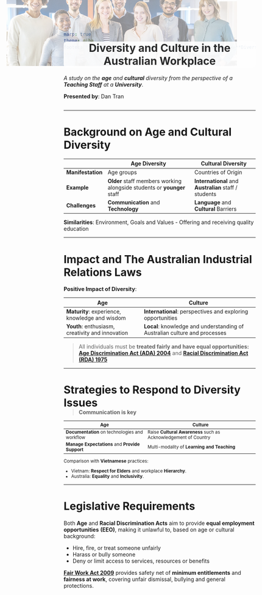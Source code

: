 ```yaml
---
marp: true
theme: qiba
footer: '**QIBA - Module 2**<br>Australian Workplace Culture - **Diversity**'
---
```


<!-- 
_class: title
 -->

 <script src="./themes/text.js"></script>

<div style="display: flex; flex-direction: column">

<div style="width: 120%; margin-top: -300px; margin-left: -150px; opacity: 0.45; margin-bottom: -120px; ">

![Diversity_Banner](./QUT_Diversity.jpg)

</div>

<div style="flex: 0.5">

<div style="background-color: white; opacity: 0.9; border-radius: 0.5rem; align-text: center; text-align: center">

# **Diversity** and **Culture** in the Australian Workplace

</div>

*A study on the <span class="slide-in">**age**</span> and <span class="slide-in">**cultural**</span> diversity from the perspective of a <span class="slide-in">**Teaching Staff**</span> at a <span class="slide-in">**University**</span>*.

**Presented by**: Dan Tran

</div>

</div>

---

# Background on Age and Cultural Diversity

|                   | **Age Diversity**                                                       | **Cultural Diversity**                                |
| ----------------- | ----------------------------------------------------------------------- | ----------------------------------------------------- |
| **Manifestation** | Age groups                                                              | Countries of Origin                                   |
| **Example**       | **Older** staff members working alongside students or **younger** staff | **International** and **Australian** staff / students |
| **Challenges**    | **Communication** and **Technology**                                    | **Language** and **Cultural** Barriers                |

**Similarities**: Environment, Goals and Values - <span class="slide-in">Offering and receiving quality education</span>

---

# Impact and The Australian Industrial Relations Laws

**Positive Impact of Diversity**:

| **Age**                                          | **Culture**                                                                |
| ------------------------------------------------ | -------------------------------------------------------------------------- |
| **Maturity**: experience, knowledge and wisdom   | **International**: perspectives and exploring opportunities                |
| **Youth**: enthusiasm, creativity and innovation | **Local**: knowledge and understanding of Australian culture and processes |

> All individuals must be <span class="slide-in">**treated fairly and have equal opportunities:**</span> [**Age Discrimination Act (ADA) 2004**](https://humanrights.gov.au/our-work/employers/age-discrimination) and [**Racial Discrimination Act (RDA) 1975**](https://humanrights.gov.au/our-work/race-discrimination/publications/know-your-rights-racial-discrimination-and-vilification)

---

# Strategies to Respond to Diversity Issues

<div style="margin-top: -20px">

> **Communication is key**

</div>

<small>

| **Age**                                         | **Culture**                                                     |
| ----------------------------------------------- | --------------------------------------------------------------- |
| **Documentation** on technologies and workflow  | Raise **Cultural Awareness** such as Acknowledgement of Country |
| **Manage Expectations** and **Provide Support** | Multi-modality of **Learning and Teaching**                     |

Comparison with **Vietnamese** practices:

- Vietnam: <span class="slide-in">**Respect for Elders** and workplace **Hierarchy**.</span>
- Australia: <span class="slide-in">**Equality** and **Inclusivity**.</span>

</small>

<!-- 
Response to diversity issues can include:

- Training and Development
- Cultural Awareness Programs
- Inclusive Policies
- Flexible Work Arrangements
- Mentoring and Support Programs
- Employee Resource Groups
- Regular Feedback and Communication
- Celebrating Cultural Events

Diversity in Vietnam: limited

- Students are the same age
- Most students and staff are Vietnamese
 -->

---

# Legislative Requirements

<!-- 
EEO and Fair Work laws

EEO: Equal Employment Opportunity
Fair Work: Fair Work Act 2009 (Cth)
 -->

Both **Age** and **Racial Discrimination Acts** aim to provide <span class="slide-in">**equal employment opportunities**</span> **(EEO)**, making it unlawful to, based on age or cultural background:


- <span class="slide-in">Hire, fire, or treat someone unfairly</span>
- <span class="slide-in">Harass or bully someone</span>
- <span class="slide-in">Deny or limit access to services, resources or benefits</span>


[**Fair Work Act 2009**](https://www.fairwork.gov.au/about-us/legislation) provides safety net of <span class="slide-in">**minimum entitlements**</span> and <span class="slide-in">**fairness at work**</span>, covering unfair dismissal, bullying and general protections.
